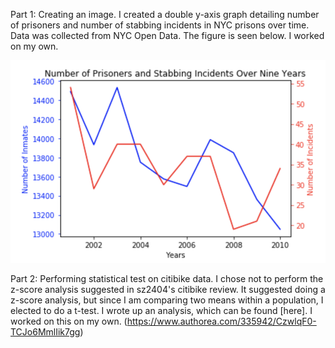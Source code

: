 Part 1: Creating an image. I created a double y-axis graph detailing number of prisoners and number of stabbing incidents in NYC prisons
over time. Data was collected from NYC Open Data. The figure is seen below. I worked on my own. 

![Prisoners.png](prisoners.png)

Part 2: Performing statistical test on citibike data. I chose not to perform the z-score analysis suggested in sz2404's citibike review. It
suggested doing a z-score analysis, but since I am comparing two means within a population, I elected to do a t-test. I wrote up an
analysis, which can be found [here]. I worked on this on my own.
(https://www.authorea.com/335942/CzwlqF0-TCJo6MmlIik7gg)
